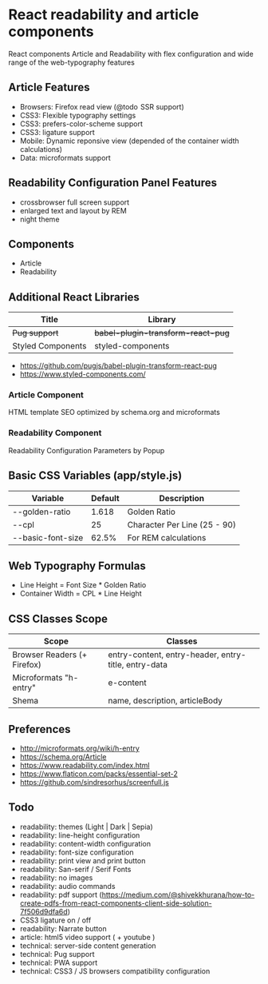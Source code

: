 # React readability and article components

React components Article and Readability
with flex configuration and wide range of the web-typography features

## Article Features

- Browsers: Firefox read view (@todo  SSR support)
- CSS3: Flexible typography settings
- CSS3: prefers-color-scheme support
- CSS3: ligature support
- Mobile: Dynamic reponsive view (depended of the container width calculations)
- Data: microformats support

## Readability Configuration Panel Features

- crossbrowser full screen support
- enlarged text and layout by REM
- night theme



## Components

- Article
- Readability


## Additional React Libraries

| Title             | Library                              |
|-------------------|--------------------------------------|
| ~~Pug support~~   | ~~babel-plugin-transform-react-pug~~ |
| Styled Components | styled-components                    |

- https://github.com/pugjs/babel-plugin-transform-react-pug
- https://www.styled-components.com/


### Article Component
HTML template SEO optimized by schema.org and microformats


### Readability Component
Readability Configuration Parameters by Popup


## Basic CSS Variables (app/style.js)

| Variable          | Default | Description                  |
|-------------------|---------|------------------------------|
| --golden-ratio    | 1.618   | Golden Ratio                 |
| --cpl             | 25      | Character Per Line (25 - 90) |
| --basic-font-size | 62.5%   | For REM calculations         |


## Web Typography Formulas

- Line Height = Font Size * Golden Ratio
- Container Width = CPL * Line Height


## CSS Classes Scope

| Scope                       | Classes                                              |
|-----------------------------|------------------------------------------------------|
| Browser Readers (+ Firefox) | entry-content, entry-header, entry-title, entry-data |
| Microformats "h-entry"      | e-content                                            |
| Shema                       | name, description, articleBody                       |


## Preferences

- http://microformats.org/wiki/h-entry
- https://schema.org/Article
- https://www.readability.com/index.html
- https://www.flaticon.com/packs/essential-set-2
- https://github.com/sindresorhus/screenfull.js


## Todo

- readability: themes (Light | Dark | Sepia)
- readability: line-height configuration
- readability: content-width configuration
- readability: font-size configuration
- readability: print view and print button
- readability: San-serif / Serif Fonts
- readability: no images
- readability: audio commands
- readability: pdf support (https://medium.com/@shivekkhurana/how-to-create-pdfs-from-react-components-client-side-solution-7f506d9dfa6d)
- CSS3 ligature on / off
- readability: Narrate button
- article: html5 video support ( + youtube )
- technical: server-side content generation
- technical: Pug support
- technical: PWA support
- technical: CSS3 / JS browsers compatibility configuration